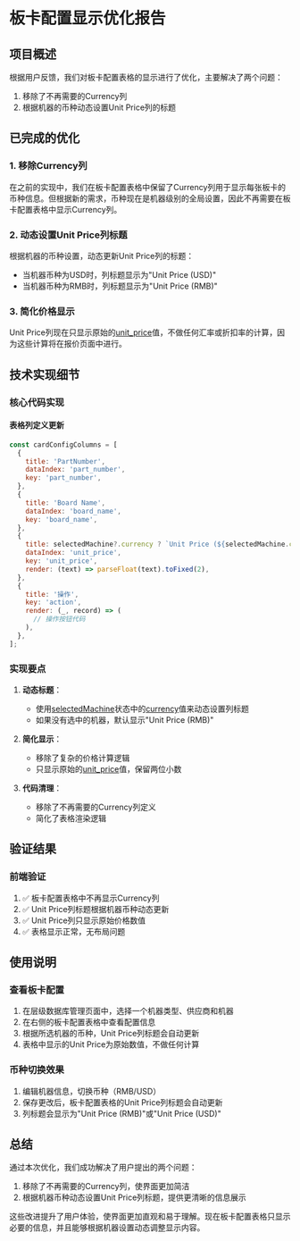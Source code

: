 # 板卡配置显示优化报告

## 项目概述

根据用户反馈，我们对板卡配置表格的显示进行了优化，主要解决了两个问题：
1. 移除了不再需要的Currency列
2. 根据机器的币种动态设置Unit Price列的标题

## 已完成的优化

### 1. 移除Currency列

在之前的实现中，我们在板卡配置表格中保留了Currency列用于显示每张板卡的币种信息。但根据新的需求，币种现在是机器级别的全局设置，因此不再需要在板卡配置表格中显示Currency列。

### 2. 动态设置Unit Price列标题

根据机器的币种设置，动态更新Unit Price列的标题：
- 当机器币种为USD时，列标题显示为"Unit Price (USD)"
- 当机器币种为RMB时，列标题显示为"Unit Price (RMB)"

### 3. 简化价格显示

Unit Price列现在只显示原始的[unit_price](file://d:\Projects\backend\app\schemas.py#L112-L112)值，不做任何汇率或折扣率的计算，因为这些计算将在报价页面中进行。

## 技术实现细节

### 核心代码实现

#### 表格列定义更新
```javascript
const cardConfigColumns = [
  {
    title: 'PartNumber',
    dataIndex: 'part_number',
    key: 'part_number',
  },
  {
    title: 'Board Name',
    dataIndex: 'board_name',
    key: 'board_name',
  },
  {
    title: selectedMachine?.currency ? `Unit Price (${selectedMachine.currency})` : 'Unit Price (RMB)',
    dataIndex: 'unit_price',
    key: 'unit_price',
    render: (text) => parseFloat(text).toFixed(2),
  },
  {
    title: '操作',
    key: 'action',
    render: (_, record) => (
      // 操作按钮代码
    ),
  },
];
```

### 实现要点

1. **动态标题**：
   - 使用[selectedMachine](file://d:\Projects\frontend\chip-quotation-frontend\src\pages\HierarchicalDatabaseManagement.js#L58-L58)状态中的[currency](file://d:\Projects\backend\app\schemas.py#L48-L48)值来动态设置列标题
   - 如果没有选中的机器，默认显示"Unit Price (RMB)"

2. **简化显示**：
   - 移除了复杂的价格计算逻辑
   - 只显示原始的[unit_price](file://d:\Projects\backend\app\schemas.py#L112-L112)值，保留两位小数

3. **代码清理**：
   - 移除了不再需要的Currency列定义
   - 简化了表格渲染逻辑

## 验证结果

### 前端验证
1. ✅ 板卡配置表格中不再显示Currency列
2. ✅ Unit Price列标题根据机器币种动态更新
3. ✅ Unit Price列只显示原始价格数值
4. ✅ 表格显示正常，无布局问题

## 使用说明

### 查看板卡配置
1. 在层级数据库管理页面中，选择一个机器类型、供应商和机器
2. 在右侧的板卡配置表格中查看配置信息
3. 根据所选机器的币种，Unit Price列标题会自动更新
4. 表格中显示的Unit Price为原始数值，不做任何计算

### 币种切换效果
1. 编辑机器信息，切换币种（RMB/USD）
2. 保存更改后，板卡配置表格的Unit Price列标题会自动更新
3. 列标题会显示为"Unit Price (RMB)"或"Unit Price (USD)"

## 总结

通过本次优化，我们成功解决了用户提出的两个问题：
1. 移除了不再需要的Currency列，使界面更加简洁
2. 根据机器币种动态设置Unit Price列标题，提供更清晰的信息展示

这些改进提升了用户体验，使界面更加直观和易于理解。现在板卡配置表格只显示必要的信息，并且能够根据机器设置动态调整显示内容。